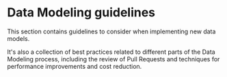 # Data Modeling guidelines

This section contains guidelines to consider when implementing new data models.

It's also a collection of best practices related to different parts of the Data Modeling process, including the review of Pull Requests and techniques for performance improvements and cost reduction.
